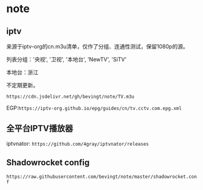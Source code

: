 # note
## iptv
来源于iptv-org的cn.m3u清单，仅作了分组、连通性测试，保留1080p的源。

列表分组：'央视', '卫视', '本地台', 'NewTV', 'SiTV'

本地台：浙江

不定期更新。

`https://cdn.jsdelivr.net/gh/bevingt/note/TV.m3u`

EGP:`https://iptv-org.github.io/epg/guides/cn/tv.cctv.com.epg.xml`

## 全平台IPTV播放器
iptvnator:
`https://github.com/4gray/iptvnator/releases`

## Shadowrocket config
`https://raw.githubusercontent.com/bevingt/note/master/shadowrocket.conf`
